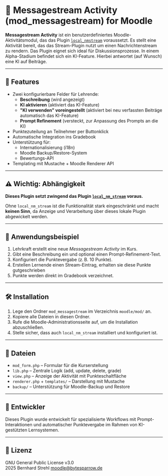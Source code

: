 # 📡 Messagestream Activity (mod_messagestream) for Moodle

**Messagestream Activity** ist ein benutzerdefiniertes Moodle-Aktivitätsmodul, das das Plugin [`local_nmstream`](https://github.com/n-multimedia/local_nmstream) voraussetzt. Es stellt eine  Aktivität bereit, das das Stream-Plugin nutzt um einen Nachrichtenstream zu rendern. Das Plugin eignet sich ideal für Diskussionsprozesse.
In einem Alpha-Stadium befindet sich ein KI-Feature. Hierbei antwortet (auf Wunsch) eine KI auf Beiträge.

---

## 🔧 Features

- Zwei konfigurierbare Felder für Lehrende:
  - **Beschreibung** (wird angezeigt)
  - **KI aktivieren** (aktiviert das KI-Feature)
  - **"KI verwenden" voreingestellt** (aktiviert bei neu verfassten Beiträge automatisch das KI-Feature)
  - **Prompt Refinement** (versteckt, zur Anpassung des Prompts an die KI)
- Punktezuteilung an Teilnehmer per Buttonklick
- Automatische Integration ins Gradebook
- Unterstützung für:
  - Internationalisierung (i18n)
  - Moodle Backup/Restore-System
  - Bewertungs-API
- Templating mit Mustache + Moodle Renderer API

---

## ⚠️ Wichtig: Abhängigkeit

**Dieses Plugin setzt zwingend das Plugin [`local_nm_stream`](https://github.com/n-multimedia/local_nmstream) voraus.**

Ohne `local_nm_stream` ist die Funktionalität stark eingeschränkt und macht **keinen Sinn**, da Anzeige und Verarbeitung über dieses lokale Plugin abgewickelt werden.

---

## 🧪 Anwendungsbeispiel

1. Lehrkraft erstellt eine neue *Messagestream Activity* im Kurs.
2. Gibt eine Beschreibung ein und optional einen Prompt-Refinement-Text.
3. Konfiguriert die Punktevergabe (z. B. 10 Punkte).
4. Erstellen Lernende einen Stream-Eintrag, erhalten sie diese Punkte gutgeschrieben
5. Punkte werden direkt im Gradebook verzeichnet.

---

## 🛠️ Installation

1. Lege den Ordner `mod_messagestream` im Verzeichnis `moodle/mod/` an.
2. Kopiere alle Dateien in diesen Ordner.
3. Rufe die Moodle-Administrationsseite auf, um die Installation abzuschließen.
4. Stelle sicher, dass auch `local_nm_stream` installiert und konfiguriert ist.

---

## 📁 Dateien

- `mod_form.php` – Formular für die Kurserstellung
- `lib.php` – Zentrale Logik (add, update, delete, grade)
- `view.php` – Anzeige der Aktivität mit Punkteschaltfläche
- `renderer.php` + `templates/` – Darstellung mit Mustache
- `backup/` – Unterstützung für Moodle-Backup und Restore

---

## 👤 Entwickler

Dieses Plugin wurde entwickelt für spezialisierte Workflows mit Prompt-Interaktionen und automatischer Punktevergabe im Rahmen von KI-gestützten Lernsystemen.

---

## 📝 Lizenz

GNU General Public License v3.0  
2025 Bernhard Strehl <moodle@bytesparrow.de>

